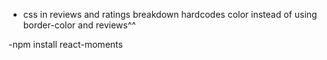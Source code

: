 - css in reviews and ratings breakdown hardcodes color instead of using border-color and reviews^^

-npm install react-moments